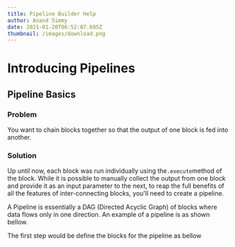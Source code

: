 ```yaml
---
title: Pipeline Builder Help
author: Anand Simmy
date: 2021-01-20T06:52:07.695Z
thumbnail: /images/download.png
---
```

# Introducing Pipelines

## Pipeline Basics

### Problem

You want to chain blocks together so that the output of one block is fed into another.

### Solution

Up until now, each block was run individually using the`.execute`method of the block. While it is possible to manually collect the output from one block and provide it as an input parameter to the next, to reap the full benefits of all the features of inter-connecting blocks, you'll need to create a pipeline.

A Pipeline is essentially a DAG (Directed Acyclic Graph) of blocks where data flows only in one direction. An example of a pipeline is as shown bellow.

The first step would be define the blocks for the pipeline as bellow